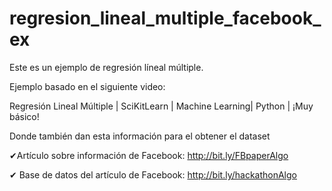 # regresion_lineal_multiple_facebook_ex

Este es un ejemplo de regresión líneal múltiple. 

Ejemplo basado en el siguiente video:

Regresión Lineal Múltiple | SciKitLearn | Machine Learning| Python | ¡Muy básico!

Donde también dan esta información para el obtener el dataset

✔Artículo sobre información de Facebook: http://bit.ly/FBpaperAlgo

✔ Base de datos del artículo de Facebook: http://bit.ly/hackathonAlgo
